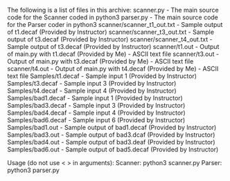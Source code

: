 The following is a list of files in this archive:
scanner.py - The main source code for the Scanner coded in python3
parser.py -  The main source code for the Parser coder in python3
scanner/scanner_t1_out.txt - Sample output of t1.decaf (Provided by Instructor)
scanner/scanner_t3_out.txt - Sample output of t3.decaf (Provided by Instructor)
scanner/scanner_t4_out.txt - Sample output of t3.decaf (Provided by Instructor)
scanner/t1.out - Output of main.py with t1.decaf (Provided by Me) - ASCII text file
scanner/t3.out - Output of main.py with t3.decaf (Provided by Me) - ASCII text file
scanner/t4.out - Output of main.py with t4.decaf (Provided by Me) - ASCII text file
Samples/t1.decaf - Sample input 1 (Provided by Instructor)
Samples/t3.decaf - Sample input 3 (Provided by Instructor)
Samples/t4.decaf - Sample input	4 (Provided by Instructor)
Samples/bad1.decaf -  Sample input 1 (Provided by Instructor)
Samples/bad3.decaf -  Sample input 3 (Provided by Instructor)
Samples/bad4.decaf -  Sample input 4 (Provided by Instructor)
Samples/bad6.decaf -  Sample input 6 (Provided by Instructor)
Samples/bad1.out -  Sample output of bad1.decaf (Provided by Instructor)
Samples/bad3.out -  Sample output of bad3.dcaf (Provided by Instructor)
Samples/bad4.out -  Sample output of bad3.deaf (Provided by Instructor)
Samples/bad6.out -  Sample output of bad5.decaf (Provided by Instructor)




Usage (do not use < > in arguments):
Scanner: python3 scanner.py <file name>
Parser:  python3 parser.py <file name>
